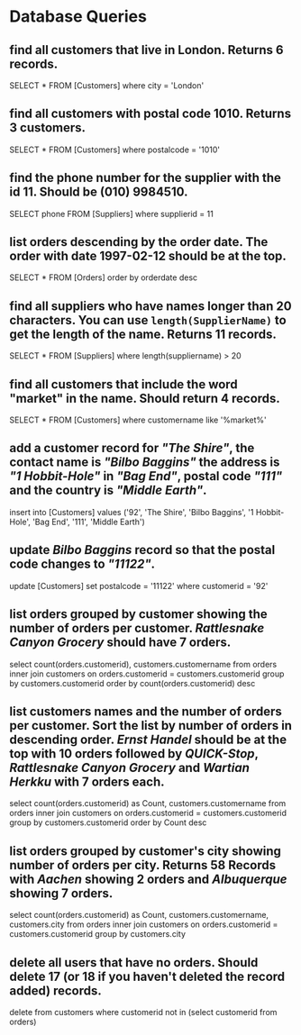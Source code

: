 # Database Queries

## find all customers that live in London. Returns 6 records.

SELECT * FROM [Customers]
where city = 'London'

## find all customers with postal code 1010. Returns 3 customers.

SELECT * FROM [Customers]
where postalcode = '1010'

## find the phone number for the supplier with the id 11. Should be (010) 9984510.

SELECT phone FROM [Suppliers]
where supplierid = 11

## list orders descending by the order date. The order with date 1997-02-12 should be at the top.

SELECT * FROM [Orders] order by orderdate desc

## find all suppliers who have names longer than 20 characters. You can use `length(SupplierName)` to get the length of the name. Returns 11 records.

SELECT * FROM [Suppliers]
where length(suppliername) > 20

## find all customers that include the word "market" in the name. Should return 4 records.

SELECT * FROM [Customers]
where customername like '%market%'

## add a customer record for _"The Shire"_, the contact name is _"Bilbo Baggins"_ the address is _"1 Hobbit-Hole"_ in _"Bag End"_, postal code _"111"_ and the country is _"Middle Earth"_.

insert into [Customers]
values ('92', 'The Shire', 'Bilbo Baggins', '1 Hobbit-Hole', 'Bag End', '111', 'Middle Earth')

## update _Bilbo Baggins_ record so that the postal code changes to _"11122"_.

update [Customers]
set postalcode = '11122'
where customerid = '92'

## list orders grouped by customer showing the number of orders per customer. _Rattlesnake Canyon Grocery_ should have 7 orders.

select count(orders.customerid), customers.customername
from orders
inner join customers on orders.customerid = customers.customerid
group by customers.customerid
order by count(orders.customerid) desc


## list customers names and the number of orders per customer. Sort the list by number of orders in descending order. _Ernst Handel_ should be at the top with 10 orders followed by _QUICK-Stop_, _Rattlesnake Canyon Grocery_ and _Wartian Herkku_ with 7 orders each.

select count(orders.customerid) as Count, customers.customername
from orders
inner join customers on orders.customerid = customers.customerid
group by customers.customerid
order by Count desc


## list orders grouped by customer's city showing number of orders per city. Returns 58 Records with _Aachen_ showing 2 orders and _Albuquerque_ showing 7 orders.

select count(orders.customerid) as Count, customers.customername, customers.city
from orders
inner join customers on orders.customerid = customers.customerid
group by customers.city

## delete all users that have no orders. Should delete 17 (or 18 if you haven't deleted the record added) records.

delete from customers
where customerid not in (select customerid from orders)